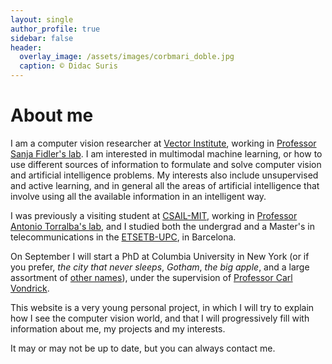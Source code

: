 ```yaml
---
layout: single
author_profile: true
sidebar: false
header:
  overlay_image: /assets/images/corbmari_doble.jpg
  caption: © Didac Suris
---
```

<h1>About me</h1>
<p>
  I am a computer vision researcher at <a href="https://vectorinstitute.ai/">Vector Institute</a>, working in 
<a href="https://www.cs.utoronto.ca/~fidler/">Professor Sanja Fidler's lab</a>. I am interested in multimodal 
machine learning, or how to use different sources of information to formulate and solve computer vision and 
artificial intelligence problems. My interests also include unsupervised and active learning, and in general all
the areas of artificial intelligence that involve using all the available information in an intelligent way.
</p>
<p>
I was previously a visiting student at <a href="https://www.csail.mit.edu">CSAIL-MIT</a>, working in 
<a href="http://web.mit.edu/torralba/www/">Professor Antonio Torralba's lab</a>, and I studied both the 
undergrad and a Master's in telecommunications in the <a href="https://etsetb.upc.edu">ETSETB-UPC</a>, in Barcelona.
</p>

<p>
  On September I will start a PhD at Columbia University in New York (or if you prefer, <i>the city that never sleeps</i>,
  <i>Gotham</i>, <i>the big apple</i>, and a large assortment of
  <a href="https://en.wikipedia.org/wiki/Nicknames_of_New_York_City">other names</a>), under the
  supervision of <a href="http://www.cs.columbia.edu/~vondrick/">Professor Carl Vondrick</a>.
</p>

<p>
  This website is a very young personal project, in which I will try to explain how I see the computer vision
  world, and that I will progressively fill with information about me, my projects and my interests.
</p>

<p>
  It may or may not be up to date, but you can always contact me.
</p>
